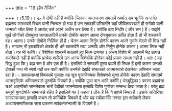 +++
title = "19 इहैव तैर्जितः"

+++
।।5.19।। उ₀ वे दोषी नहीं हैं क्योंकि जिनका अन्तःकरण समतामें अर्थात् सब
भूतोंके अन्तर्गत ब्रह्मरूप समभावमें स्थित यानी निश्चल हो गया है उन
समदर्शी पण्डितोंने यहाँ जीवितावस्थामें ही सर्गको यानी जन्मको जीत लिया है
अर्थात् उसे अपने अधीन कर लिया है। क्योंकि ब्रह्म निर्दोष ( और सम ) है।
यद्यपि मूर्ख लोगोंको दोषयुक्त चाण्डालादिमें उनके दोषोंके कारण आत्मा
दोषयुक्तसा प्रतीत होता है तो भी वास्तवमें वह ( आत्मा ) उनके दोषोंसे
निर्लिप्त ही है। चेतन आत्मा निर्गुण होनेके कारण अपने गुणके भेदसे भी
भिन्न नहीं है। भगवान् भी इच्छादिको क्षेत्रके ही धर्म बतलावेंगे तथा अनादि
और निर्गुण होनेके कारण ( आत्मा लिप्त नहीं होता ) यह भी कहेंगे। ( वैशेषिक
शास्त्रमें बतलाये हुए नित्य द्रव्यगत ) अन्त्य विशेष भी आत्मामें भेद
उत्पन्न करनेवाले नहीं हैं क्योंकि प्रत्येक शरीरमें उन अन्त्य विशेषोंके
होनेका कोई प्रमाण सम्भव नहीं है। अतः ( यह सिद्ध हुआ कि ) ब्रह्म सम है और
एक ही है। इसलिये वे समदर्शी पुरुष ब्रह्ममें ही स्थित हैं इसी कारण उनको
दोषकी गन्ध भी स्पर्श नहीं कर पाती क्योंकि उनमेंसे देहादि संघातको
आत्मारूपसे देखनेका अभिमान जाता रहा है।। समासमाभ्यां विषमसमे पूजातः यह
सूत्र पूजाविषयक विशेषणसे युक्त होनेके कारण देहादि संघातमें आत्मदृष्टिके
अभिमानवाले पुरुषोंके विषयमें है। क्योंकि पूजा दान आदि कर्मोंमें (
भेदबुद्धिका ) कारण ब्रह्मवेत्ता छओं अङ्गोंको जाननेवाला चारों वेदोंको
जाननेवाला इत्यादि विशेष गुणोंका सम्बन्ध देखा जाता है। परंतु ब्रह्म
सम्पूर्ण गुणदोषोंके सम्बन्धसे रहित है इसलिये यह ( कहना ) ठीक है कि वे
ब्रह्ममें स्थित हैं। इसके अतिरिक्त समासमाभ्याम् इत्यादि कथन तो
कर्मियोंके विषयमें है और यह सर्वकर्माणि मनसा इस श्लोकसे लेकर
अध्यायसमाप्तितक सारा प्रकरण सर्वकर्मसंन्यासी के विषयमें है।
